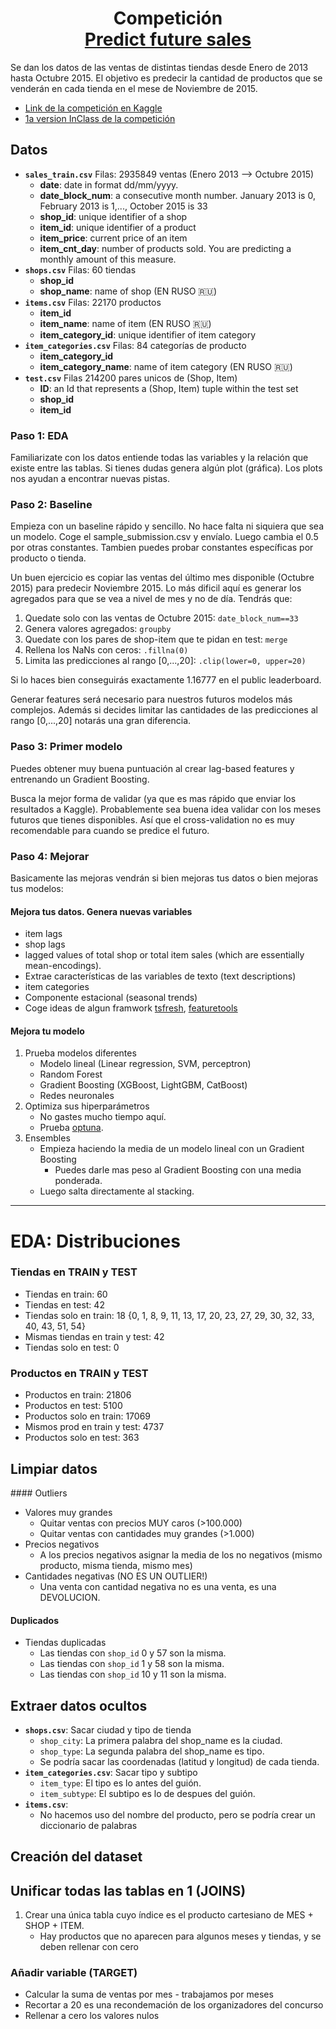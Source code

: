 
<h1 align="center">Competición<br><a href="https://www.kaggle.com/c/competitive-data-science-predict-future-sales">Predict future sales</a></h1>

Se dan los datos de las ventas de distintas tiendas desde Enero de 2013 hasta Octubre 2015. El objetivo es predecir la cantidad de productos que se venderán en cada tienda en el mese de Noviembre de 2015.

- [Link de la competición en Kaggle](https://www.kaggle.com/c/competitive-data-science-predict-future-sales)
- [1a version InClass de la competición](https://www.kaggle.com/c/competitive-data-science-final-project)


## Datos

- **`sales_train.csv`** Filas: 2935849 ventas (Enero 2013 --> Octubre 2015)
  - **date**: date in format dd/mm/yyyy.
  - **date_block_num**: a consecutive month number. January 2013 is 0, February 2013 is 1,..., October 2015 is 33
  - **shop_id**: unique identifier of a shop
  - **item_id**: unique identifier of a product
  - **item_price**: current price of an item
  - **item_cnt_day**: number of products sold. You are predicting a monthly amount of this measure.
- **`shops.csv`** Filas: 60 tiendas
  - **shop_id**
  - **shop_name**: name of shop (EN RUSO 🇷🇺)
- **`items.csv`** Filas: 22170 productos
  - **item_id**
  - **item_name**: name of item (EN RUSO 🇷🇺)
  - **item_category_id**: unique identifier of item category
- **`item_categories.csv`** Filas: 84 categorías de producto
  - **item_category_id**
  - **item_category_name**: name of item category (EN RUSO 🇷🇺)
- **`test.csv`** Filas 214200 pares unicos de (Shop, Item)
  - **ID**: an Id that represents a (Shop, Item) tuple within the test set
  - **shop_id**
  - **item_id**



### Paso 1: EDA

Familiarizate con los datos entiende todas las variables y la relación que existe entre las tablas. Si tienes dudas genera algún plot (gráfica). Los plots nos ayudan a encontrar nuevas pistas.


### Paso 2: Baseline

Empieza con un baseline rápido y sencillo. No hace falta ni siquiera que sea un modelo. Coge el sample_submission.csv y envíalo. Luego cambia el 0.5 por otras constantes. Tambien puedes probar constantes específicas por producto o tienda.

Un buen ejercicio es copiar las ventas del último mes disponible (Octubre 2015) para predecir Noviembre 2015.
Lo más dificil aquí es generar los agregados para que se vea a nivel de mes y no de día. Tendrás que:
1. Quedate solo con las ventas de Octubre 2015: `date_block_num==33`
2. Genera valores agregados: `groupby`
3. Quedate con los pares de shop-item que te pidan en test: `merge`
4. Rellena los NaNs con ceros: `.fillna(0)`
5. Limita las predicciones al rango [0,...,20]: `.clip(lower=0, upper=20)`

Si lo haces bien conseguirás exactamente 1.16777 en el public leaderboard.


Generar features será necesario para nuestros futuros modelos más complejos. Además si decides limitar las cantidades de las predicciones al rango [0,...,20] notarás una gran diferencia.



### Paso 3: Primer modelo

Puedes obtener muy buena puntuación al crear lag-based features y entrenando un Gradient Boosting.

Busca la mejor forma de validar (ya que es mas rápido que enviar los resultados a Kaggle). Probablemente sea buena idea validar con los meses futuros que tienes disponibles. Así que el cross-validation no es muy recomendable para cuando se predice el futuro.



### Paso 4: Mejorar

Basicamente las mejoras vendrán si bien mejoras tus datos o bien mejoras tus modelos:


#### Mejora tus datos. Genera nuevas variables
- item lags
- shop lags
- lagged values of total shop or total item sales (which are essentially mean-encodings).
- Extrae características de las variables de texto (text descriptions)
- item categories
- Componente estacional (seasonal trends)
- Coge ideas de algun framwork [tsfresh](https://tsfresh.readthedocs.io), [featuretools](https://www.featuretools.com/)


#### Mejora tu modelo

1. Prueba modelos diferentes
   - Modelo lineal (Linear regression, SVM, perceptron)
   - Random Forest
   - Gradient Boosting (XGBoost, LightGBM, CatBoost)
   - Redes neuronales
2. Optimiza sus hiperparámetros
   - No gastes mucho tiempo aquí.
   - Prueba [optuna](https://optuna.org).
3. Ensembles
   - Empieza haciendo la media de un modelo lineal con un Gradient Boosting
      - Puedes darle mas peso al Gradient Boosting con una media ponderada.
   - Luego salta directamente al stacking.



---



# EDA: Distribuciones

### Tiendas en TRAIN y TEST
- Tiendas en train: 60
- Tiendas en test:  42
- Tiendas solo en train: 18 {0, 1, 8, 9, 11, 13, 17, 20, 23, 27, 29, 30, 32, 33, 40, 43, 51, 54}
- Mismas tiendas en train y test: 42
- Tiendas solo en test: 0

### Productos en TRAIN y TEST
- Productos en train:          21806
- Productos en test:           5100
- Productos solo en train:     17069
- Mismos prod en train y test: 4737
- Productos solo en test:      363



## Limpiar datos

#### Outliers
- Valores muy grandes
  - Quitar ventas con precios MUY caros (>100.000)
  - Quitar ventas con cantidades muy grandes (>1.000)
- Precios negativos
  - A los precios negativos asignar la media de los no negativos (mismo producto, misma tienda, mismo mes)
- Cantidades negativas (NO ES UN OUTLIER!)
  - Una venta con cantidad negativa no es una venta, es una DEVOLUCION.

#### Duplicados
- Tiendas duplicadas
  - Las tiendas con `shop_id` 0 y 57 son la misma.
  - Las tiendas con `shop_id` 1 y 58 son la misma.
  - Las tiendas con `shop_id` 10 y 11 son la misma.


## Extraer datos ocultos

- **`shops.csv`**: Sacar ciudad y tipo de tienda
  - `shop_city`: La primera palabra del shop_name es la ciudad.
  - `shop_type`: La segunda palabra del shop_name es tipo.
  - Se podría sacar las coordenadas (latitud y longitud) de cada tienda.
- **`item_categories.csv`**: Sacar tipo y subtipo
  - `item_type`: El tipo es lo antes del guión.
  - `item_subtype`: El subtipo es lo de despues del guión.
- **`items.csv`**:
  - No hacemos uso del nombre del producto, pero se podría crear un diccionario de palabras



## Creación del dataset

## Unificar todas las tablas en 1 (JOINS)

1. Crear una única tabla cuyo índice es el producto cartesiano de MES + SHOP + ITEM.
   - Hay productos que no aparecen para algunos meses y tiendas, y se deben rellenar con cero


### Añadir variable (TARGET)
- Calcular la suma de ventas por mes - trabajamos por meses
- Recortar a 20 es una recondemación de los organizadores del concurso
- Rellenar a cero los valores nulos

